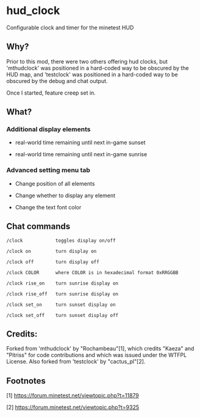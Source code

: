 # hud_clock

Configurable clock and timer for the minetest HUD

## Why?

Prior to this mod, there were two others offering hud clocks, but
'mthudclock' was positioned in a hard-coded way to be obscured by the
HUD map, and 'testclock' was positioned in a hard-coded way to be
obscured by the debug and chat output.

Once I started, feature creep set in.

## What?

### Additional display elements

+ real-world time remaining until next in-game sunset

+ real-world time remaining until next in-game sunrise

### Advanced setting menu tab

+ Change position of all elements

+ Change whether to display any element

+ Change the text font color

## Chat commands

    /clock            toggles display on/off

    /clock on         turn display on

    /clock off        turn display off

    /clock COLOR      where COLOR is in hexadecimal format 0xRRGGBB

    /clock rise_on    turn sunrise display on

    /clock rise_off   turn sunrise display on

    /clock set_on     turn sunset display on

    /clock set_off    turn sunset display off

## Credits:

Forked from 'mthudclock' by "Rochambeau"[1], which credits "Kaeza" and
"Pitriss" for code contributions and which was issued under the WTFPL
License. Also forked from 'testclock' by "cactus_pl"[2].

## Footnotes

[1] https://forum.minetest.net/viewtopic.php?t=11879

[2] https://forum.minetest.net/viewtopic.php?t=9325
